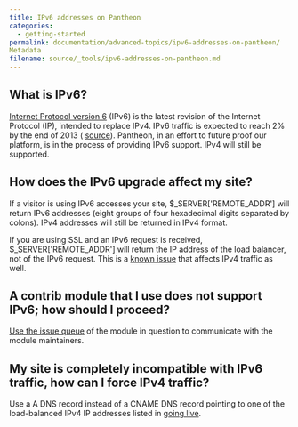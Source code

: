 ```yaml
---
title: IPv6 addresses on Pantheon
categories:
  - getting-started
permalink: documentation/advanced-topics/ipv6-addresses-on-pantheon/
Metadata
filename: source/_tools/ipv6-addresses-on-pantheon.md
---
```


## What is IPv6?

[Internet Protocol version 6](http://en.wikipedia.org/wiki/IPv6) (IPv6) is the latest revision of the Internet Protocol (IP), intended to replace IPv4. IPv6 traffic is expected to reach 2% by the end of 2013 ( [source](http://www.circleid.com/posts/20121128_ipv6_a_2012_report_card/)). Pantheon, in an effort to future proof our platform, is in the process of providing IPv6 support. IPv4 will still be supported.

## How does the IPv6 upgrade affect my site?

If a visitor is using IPv6 accesses your site, $\_SERVER['REMOTE\_ADDR'] will return IPv6 addresses (eight groups of four hexadecimal digits separated by colons). IPv4 addresses will still be returned in IPv4 format.  
  
  
If you are using SSL and an IPv6 request is received, $\_SERVER['REMOTE\_ADDR'] will return the IP address of the load balancer, not of the IPv6 request. This is a [known issue](/documentation/advanced-topics/getting-the-client-ip-address/) that affects IPv4 traffic as well.

## A contrib module that I use does not support IPv6; how should I proceed?

[Use the issue queue](https://drupal.org/node/317) of the module in question to communicate with the module maintainers.

## My site is completely incompatible with IPv6 traffic, how can I force IPv4 traffic?

Use a A DNS record instead of a CNAME DNS record pointing to one of the load-balanced IPv4 IP addresses listed in [going live](/documentation/running-drupal/going-live-and-launching-your-site/).


